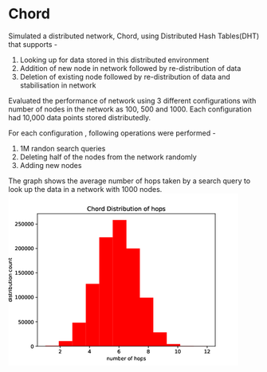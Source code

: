 # Chord

Simulated a distributed network, Chord, using Distributed Hash Tables(DHT) that supports - <br />
1. Looking up for data stored in this distributed environment
2. Addition of new node in network followed by re-distribution of data
3. Deletion of existing node followed by re-distribution of data and stabilisation in network

Evaluated the performance of network using 3 different configurations with number of nodes in the network as 100, 500 and 1000. Each configuration had 10,000 data points stored distributedly.  <br />

For each configuration , following operations were performed - <br />
1. 1M randon search queries
2. Deleting half of the nodes from the network randomly
3. Adding new nodes

The graph shows the average number of hops taken by a search query to look up the data in a network with 1000 nodes.
![picture](1000.png)